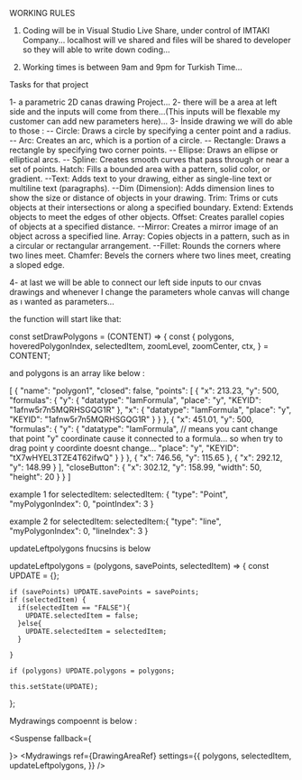 WORKING RULES

1. Coding will be in Visual Studio Live Share, under control of IMTAKI Company...
   localhost will ve shared and files will be shared to developer so they will able to write down coding...

2. Working times is between 9am and 9pm for Turkish Time...

Tasks for that project

1- a parametric 2D canas drawing Project...
2- there will be a area at left side and the inputs will come from there...(This inputs will be flexable my customer can add new parameters here)...
3- İnside drawing we  will do able to those :
        -- Circle: Draws a circle by specifying a center point and a radius.
        -- Arc: Creates an arc, which is a portion of a circle.
        -- Rectangle: Draws a rectangle by specifying two corner points.
        -- Ellipse: Draws an ellipse or elliptical arcs.
        -- Spline: Creates smooth curves that pass through or near a set of points.
        Hatch: Fills a bounded area with a pattern, solid color, or gradient.
        --Text: Adds text to your drawing, either as single-line text or multiline text (paragraphs).
        --Dim (Dimension): Adds dimension lines to show the size or distance of objects in your drawing.
        Trim: Trims or cuts objects at their intersections or along a specified boundary.
        Extend: Extends objects to meet the edges of other objects.
        Offset: Creates parallel copies of objects at a specified distance.
        --Mirror: Creates a mirror image of an object across a specified line.
        Array: Copies objects in a pattern, such as in a circular or rectangular arrangement.
        --Fillet: Rounds the corners where two lines meet.
        Chamfer: Bevels the corners where two lines meet, creating a sloped edge.

4- at last we will be able to connect our left side inputs to our cnvas drawings and whenever I change the parameters whole canvas will change as ı wanted as parameters...



the function will start like that: 


const setDrawPolygons = (CONTENT) => {
  const {
    polygons,
    hoveredPolygonIndex,
    selectedItem,
    zoomLevel,
    zoomCenter,
    ctx,
  } = CONTENT;


  and polygons is an array like below : 

  
  [
    {
        "name": "polygon1",
        "closed": false,
        "points": [
            {
                "x": 213.23,
                "y": 500,
                "formulas": {
                    "y": {
                        "datatype": "IamFormula",
                        "place": "y",
                        "KEYID": "1afnw5r7n5MQRHSGQG1R"
                    },
                    "x": {
                        "datatype": "IamFormula",
                        "place": "y",
                        "KEYID": "1afnw5r7n5MQRHSGQG1R"
                    }
                }
            },
            {
                "x": 451.01,
                "y": 500,
                "formulas": {
                    "y": {
                        "datatype": "IamFormula", // means you cant change that point "y" coordinate cause it connected to a formula... so when try to drag point y coordinte doesnt change...
                        "place": "y",
                        "KEYID": "tX7wHYEL3TZE4T62ifwQ"
                    }
                }
            },
            {
                "x": 746.56,
                "y": 115.65
            },
            {
                "x": 292.12,
                "y": 148.99
            }
        ],
        "closeButton": {
            "x": 302.12,
            "y": 158.99,
            "width": 50,
            "height": 20
        }
    }
]

example 1 for selectedItem:
selectedItem: {
    "type": "Point",
    "myPolygonIndex": 0,
    "pointIndex": 3
}

example 2 for selectedItem:
selectedItem:{
    "type": "line",
    "myPolygonIndex": 0,
    "lineIndex": 3
}


updateLeftpolygons fnucsins is below 

  updateLeftpolygons = (polygons, savePoints, selectedItem) => {
    const UPDATE = {};


    if (savePoints) UPDATE.savePoints = savePoints;
    if (selectedItem) {
      if(selectedItem == "FALSE"){
        UPDATE.selectedItem = false;
      }else{
        UPDATE.selectedItem = selectedItem;
      }

    }
      
    if (polygons) UPDATE.polygons = polygons;

    this.setState(UPDATE);
  };


Mydrawings compoennt is below : 


<Suspense fallback={<div></div>}>
    <Mydrawings
        ref={DrawingAreaRef}
        settings={{
            polygons,
            selectedItem,
            updateLeftpolygons,
        }}
    />
    </Suspense>